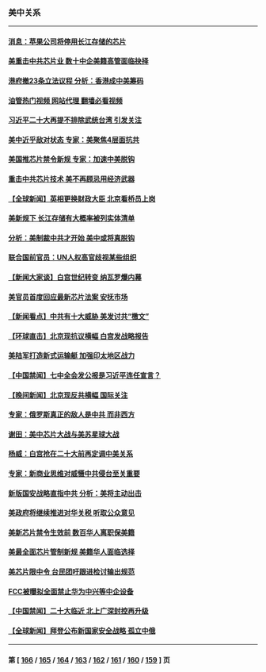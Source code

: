 ### 美中关系
---
#### [消息：苹果公司将停用长江存储的芯片](../../pages/nf1412576/n13846924.md?10171645) 
#### [美重击中共芯片业 数十中企美籍高管面临抉择](../../pages/nf1412576/n13846793.md?10171645) 
#### [港府撤23条立法议程 分析：香港成中美筹码](../../pages/nf1412576/n13846797.md?10171645) 
#### [油管热门视频 网站代理 翻墙必看视频](http://132.145.103.77:81/youtube.html?10171645)
#### [习近平二十大再提不排除武统台湾 引发关注](../../pages/nf1412576/n13846780.md?10171645) 
#### [美中近乎敌对状态 专家：美聚焦4层面抗共](../../pages/nf1412576/n13846651.md?10171645) 
#### [美国推芯片禁令新规 专家：加速中美脱钩](../../pages/nf1412576/n13846274.md?10171645) 
#### [重击中共芯片技术 美不再顾忌用经济武器](../../pages/nf1412576/n13845753.md?10171645) 
#### [【全球新闻】英相更换财政大臣 北京看桥员上岗](../../pages/nf1412576/n13845996.md?10171645) 
#### [美新规下 长江存储有大概率被列实体清单](../../pages/nf1412576/n13845665.md?10171645) 
#### [分析：美制裁中共才开始 美中或将真脱钩](../../pages/nf1412576/n13845305.md?10171645) 
#### [联合国前官员：UN人权高官歧视某些组织](../../pages/nf1412576/n13845593.md?10171645) 
#### [【新闻大家谈】白宫世纪转变 纳瓦罗爆内幕](../../pages/nf1412576/n13844956.md?10171645) 
#### [美官员首度回应最新芯片法案 安抚市场](../../pages/nf1412576/n13845407.md?10171645) 
#### [【新闻看点】中共有十大威胁 美发讨共“檄文”](../../pages/nf1412576/n13844890.md?10171645) 
#### [【环球直击】北京现抗议横幅 白宫发战略报告](../../pages/nf1412576/n13845283.md?10171645) 
#### [美陆军打造新式运输艇 加强印太地区战力](../../pages/nf1412576/n13845295.md?10171645) 
#### [【中国禁闻】七中全会发公报是习近平连任宣言？](../../pages/nf1412576/n13845253.md?10171645) 
#### [【晚间新闻】北京现反共横幅 国际关注](../../pages/nf1412576/n13845252.md?10171645) 
#### [专家：俄罗斯真正的敌人是中共 而非西方](../../pages/nf1412576/n13845231.md?10171645) 
#### [谢田：美中芯片大战与美苏星球大战](../../pages/nf1412576/n13845198.md?10171645) 
#### [杨威：白宫抢在二十大前再定调中美关系](../../pages/nf1412576/n13844952.md?10171645) 
#### [专家：新商业思维对威慑中共侵台至关重要](../../pages/nf1412576/n13845110.md?10171645) 
#### [新版国安战略直指中共 分析：美将主动出击](../../pages/nf1412576/n13844931.md?10171645) 
#### [美政府将继续推进对华关税 听取公众意见](../../pages/nf1412576/n13844942.md?10171645) 
#### [美新芯片禁令生效前 数百华人离职保美籍](../../pages/nf1412576/n13844644.md?10171645) 
#### [美最全面芯片管制新规 美籍华人面临选择](../../pages/nf1412576/n13844763.md?10171645) 
#### [美芯片限中令 台民团吁跟进检讨输出规范](../../pages/nf1412576/n13844572.md?10171645) 
#### [FCC被曝拟全面禁止华为中兴等中企设备](../../pages/nf1412576/n13844686.md?10171645) 
#### [【中国禁闻】二十大临近 北上广深封控再升级](../../pages/nf1412576/n13844488.md?10171645) 
#### [【全球新闻】拜登公布新国家安全战略 孤立中俄](../../pages/nf1412576/n13844471.md?10171645) 

---
#### 第 [ [166](./166.md?10171645) / [165](./165.md?10171645) / [164](./164.md?10171645) / [163](./163.md?10171645) / [162](./162.md?10171645) / [161](./161.md?10171645) / [160](./160.md?10171645) / [159](./159.md?10171645) ] 页
